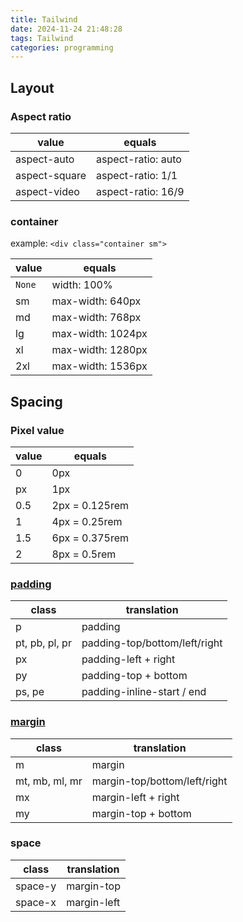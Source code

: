 ```yaml
---
title: Tailwind
date: 2024-11-24 21:48:28
tags: Tailwind
categories: programming
---
```


## Layout

### Aspect ratio

| value         | equals             |
| ------------- | ------------------ |
| aspect-auto   | aspect-ratio: auto |
| aspect-square | aspect-ratio: 1/1  |
| aspect-video  | aspect-ratio: 16/9 |

### container

example: `<div class="container sm">`

| value  | equals            |
| ------ | ----------------- |
| `None` | width: 100%       |
| sm     | max-width: 640px  |
| md     | max-width: 768px  |
| lg     | max-width: 1024px |
| xl     | max-width: 1280px |
| 2xl    | max-width: 1536px |

## Spacing

### Pixel value

| value | equals         |
| ----- | -------------- |
| 0     | 0px            |
| px    | 1px            |
| 0.5   | 2px = 0.125rem |
| 1     | 4px = 0.25rem  |
| 1.5   | 6px = 0.375rem |
| 2     | 8px = 0.5rem   |

### [padding](https://tailwindcss.com/docs/padding)

| class          | translation                   |
| -------------- | ----------------------------- |
| p              | padding                       |
| pt, pb, pl, pr | padding-top/bottom/left/right |
| px             | padding-left + right          |
| py             | padding-top + bottom          |
| ps, pe         | padding-inline-start / end    |

### [margin](https://tailwindcss.com/docs/margin)

| class          | translation                  |
| -------------- | ---------------------------- |
| m              | margin                       |
| mt, mb, ml, mr | margin-top/bottom/left/right |
| mx             | margin-left + right          |
| my             | margin-top + bottom          |

### space

| class   | translation |
| ------- | ----------- |
| space-y | margin-top  |
| space-x | margin-left |
